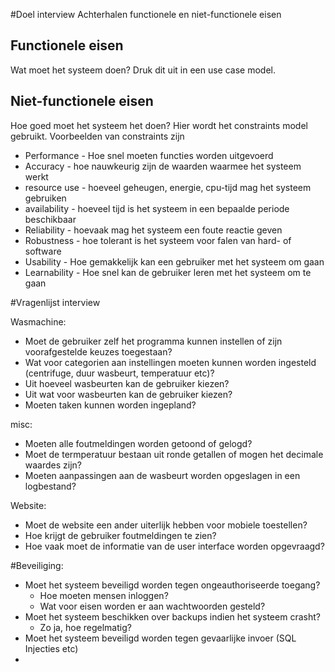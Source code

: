 #Doel interview
Achterhalen functionele en niet-functionele eisen

## Functionele eisen
Wat moet het systeem doen? Druk dit uit in een use case model.

## Niet-functionele eisen
Hoe goed moet het systeem het doen? Hier wordt het constraints model gebruikt. Voorbeelden van constraints zijn

- Performance - Hoe snel moeten functies worden uitgevoerd
- Accuracy - hoe nauwkeurig zijn de waarden waarmee het systeem werkt
- resource use - hoeveel geheugen, energie, cpu-tijd mag het systeem gebruiken
- availability - hoeveel tijd is het systeem in een bepaalde periode beschikbaar
- Reliability - hoevaak mag het systeem een foute reactie geven
- Robustness - hoe tolerant is het systeem voor falen van hard- of software
- Usability - Hoe gemakkelijk kan een gebruiker met het systeem om gaan
- Learnability - Hoe snel kan de gebruiker leren met het systeem om te gaan 

#Vragenlijst interview

Wasmachine:
- Moet de gebruiker zelf het programma kunnen instellen of zijn voorafgestelde keuzes toegestaan?
- Wat voor categorien aan instellingen moeten kunnen worden ingesteld (centrifuge, duur wasbeurt, temperatuur etc)?
- Uit hoeveel wasbeurten kan de gebruiker kiezen?
- Uit wat voor wasbeurten kan de gebruiker kiezen?
- Moeten taken kunnen worden ingepland?

misc:
- Moeten alle foutmeldingen worden getoond of gelogd?
- Moet de termperatuur bestaan uit ronde getallen of mogen het decimale waardes zijn?
- Moeten aanpassingen aan de wasbeurt worden opgeslagen in een logbestand?

Website:
- Moet de website een ander uiterlijk hebben voor mobiele toestellen?
- Hoe krijgt de gebruiker foutmeldingen te zien?
- Hoe vaak moet de informatie van de user interface worden opgevraagd?

#Beveiliging:
- Moet het systeem beveiligd worden tegen ongeauthoriseerde toegang?
	- Hoe moeten mensen inloggen?
	- Wat voor eisen worden er aan wachtwoorden gesteld?
- Moet het systeem beschikken over backups indien het systeem crasht?
	- Zo ja, hoe regelmatig?
- Moet het systeem beveiligd worden tegen gevaarlijke invoer (SQL Injecties etc)
- 
